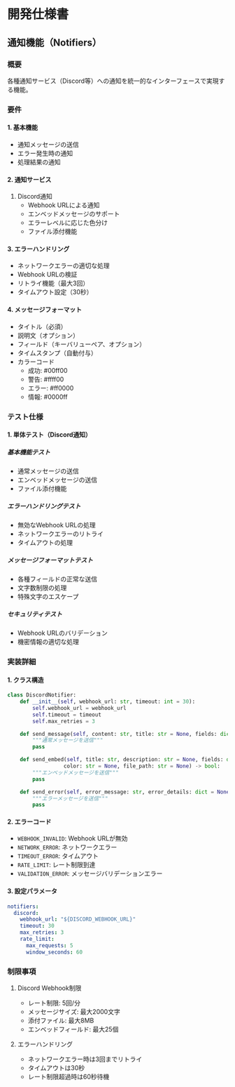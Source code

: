 # 開発仕様書

## 通知機能（Notifiers）

### 概要
各種通知サービス（Discord等）への通知を統一的なインターフェースで実現する機能。

### 要件

#### 1. 基本機能
- 通知メッセージの送信
- エラー発生時の通知
- 処理結果の通知

#### 2. 通知サービス
1. Discord通知
   - Webhook URLによる通知
   - エンベッドメッセージのサポート
   - エラーレベルに応じた色分け
   - ファイル添付機能

#### 3. エラーハンドリング
- ネットワークエラーの適切な処理
- Webhook URLの検証
- リトライ機能（最大3回）
- タイムアウト設定（30秒）

#### 4. メッセージフォーマット
- タイトル（必須）
- 説明文（オプション）
- フィールド（キーバリューペア、オプション）
- タイムスタンプ（自動付与）
- カラーコード
  - 成功: #00ff00
  - 警告: #ffff00
  - エラー: #ff0000
  - 情報: #0000ff

### テスト仕様

#### 1. 単体テスト（Discord通知）

##### 基本機能テスト
- 通常メッセージの送信
- エンベッドメッセージの送信
- ファイル添付機能

##### エラーハンドリングテスト
- 無効なWebhook URLの処理
- ネットワークエラーのリトライ
- タイムアウトの処理

##### メッセージフォーマットテスト
- 各種フィールドの正常な送信
- 文字数制限の処理
- 特殊文字のエスケープ

##### セキュリティテスト
- Webhook URLのバリデーション
- 機密情報の適切な処理

### 実装詳細

#### 1. クラス構造
```python
class DiscordNotifier:
    def __init__(self, webhook_url: str, timeout: int = 30):
        self.webhook_url = webhook_url
        self.timeout = timeout
        self.max_retries = 3

    def send_message(self, content: str, title: str = None, fields: dict = None) -> bool:
        """通常メッセージを送信"""
        pass

    def send_embed(self, title: str, description: str = None, fields: dict = None, 
                  color: str = None, file_path: str = None) -> bool:
        """エンベッドメッセージを送信"""
        pass

    def send_error(self, error_message: str, error_details: dict = None) -> bool:
        """エラーメッセージを送信"""
        pass
```

#### 2. エラーコード
- `WEBHOOK_INVALID`: Webhook URLが無効
- `NETWORK_ERROR`: ネットワークエラー
- `TIMEOUT_ERROR`: タイムアウト
- `RATE_LIMIT`: レート制限到達
- `VALIDATION_ERROR`: メッセージバリデーションエラー

#### 3. 設定パラメータ
```yaml
notifiers:
  discord:
    webhook_url: "${DISCORD_WEBHOOK_URL}"
    timeout: 30
    max_retries: 3
    rate_limit:
      max_requests: 5
      window_seconds: 60
```

### 制限事項
1. Discord Webhook制限
   - レート制限: 5回/分
   - メッセージサイズ: 最大2000文字
   - 添付ファイル: 最大8MB
   - エンベッドフィールド: 最大25個

2. エラーハンドリング
   - ネットワークエラー時は3回までリトライ
   - タイムアウトは30秒
   - レート制限超過時は60秒待機 